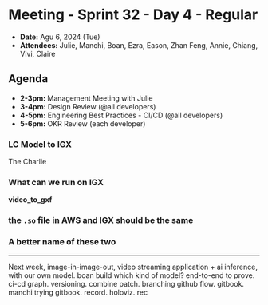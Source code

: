 # Meeting - Sprint 32 - Day 4 - Regular
- **Date:** Agu 6, 2024 (Tue)
- **Attendees:** Julie, Manchi, Boan, Ezra, Eason, Zhan Feng, Annie, Chiang, Vivi, Claire
## Agenda
- **2-3pm:** Management Meeting with Julie
- **3-4pm:** Design Review (@all developers)
- **4-5pm:** Engineering Best Practices - CI/CD (@all developers)
- **5-6pm:** OKR Review (each developer)

### LC Model to IGX
The Charlie 

### What can we run on IGX
**video_to_gxf**

### the `.so` file in AWS and IGX should be the same

### A better name of these two 
---
Next week, image-in-image-out, video streaming application + ai inference, with our own model. 
boan build which kind of model?
end-to-end to prove.
ci-cd graph.
versioning. combine patch.
branching github flow.
gitbook. manchi trying gitbook.
record. 
holoviz.
rec
